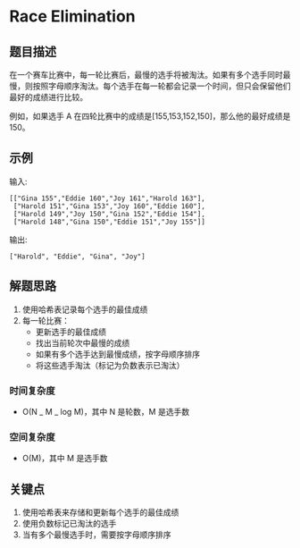 # Race Elimination

## 题目描述

在一个赛车比赛中，每一轮比赛后，最慢的选手将被淘汰。如果有多个选手同时最慢，则按照字母顺序淘汰。每个选手在每一轮都会记录一个时间，但只会保留他们最好的成绩进行比较。

例如，如果选手 A 在四轮比赛中的成绩是[155,153,152,150]，那么他的最好成绩是 150。

## 示例

输入:

```
[["Gina 155","Eddie 160","Joy 161","Harold 163"],
 ["Harold 151","Gina 153","Joy 160","Eddie 160"],
 ["Harold 149","Joy 150","Gina 152","Eddie 154"],
 ["Harold 148","Gina 150","Eddie 151","Joy 155"]]
```

输出:

```
["Harold", "Eddie", "Gina", "Joy"]
```

## 解题思路

1. 使用哈希表记录每个选手的最佳成绩
2. 每一轮比赛：
   - 更新选手的最佳成绩
   - 找出当前轮次中最慢的成绩
   - 如果有多个选手达到最慢成绩，按字母顺序排序
   - 将这些选手淘汰（标记为负数表示已淘汰）

### 时间复杂度

- O(N _ M _ log M)，其中 N 是轮数，M 是选手数

### 空间复杂度

- O(M)，其中 M 是选手数

## 关键点

1. 使用哈希表来存储和更新每个选手的最佳成绩
2. 使用负数标记已淘汰的选手
3. 当有多个最慢选手时，需要按字母顺序排序
